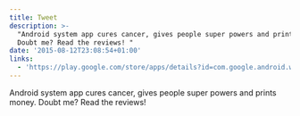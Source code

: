 ```yaml
---
title: Tweet
description: >-
  "Android system app cures cancer, gives people super powers and prints money.
  Doubt me? Read the reviews! "
date: '2015-08-12T23:08:54+01:00'
links:
  - 'https://play.google.com/store/apps/details?id=com.google.android.webview'
---
```

Android system app cures cancer, gives people super powers and prints money. Doubt me? Read the reviews! 
